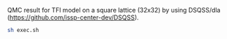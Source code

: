 QMC result for TFI model on a square lattice (32x32) by using DSQSS/dla (https://github.com/issp-center-dev/DSQSS).

``` bash
sh exec.sh
```

